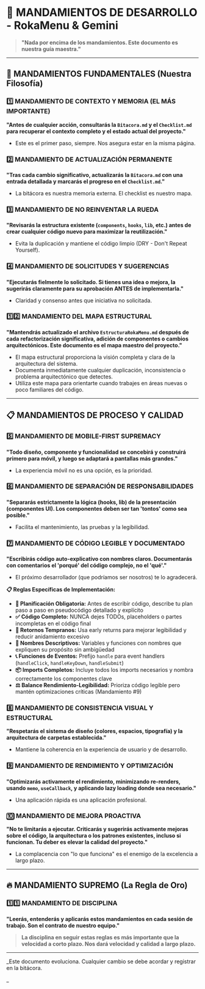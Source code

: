 # 📜 MANDAMIENTOS DE DESARROLLO - RokaMenu & Gemini

> **"Nada por encima de los mandamientos. Este documento es nuestra guía maestra."**

---

## 🎯 MANDAMIENTOS FUNDAMENTALES (Nuestra Filosofía)

### 1️⃣ **MANDAMIENTO DE CONTEXTO Y MEMORIA (EL MÁS IMPORTANTE)**

**"Antes de cualquier acción, consultarás la `Bitacora.md` y el `Checklist.md` para recuperar el contexto completo y el estado actual del proyecto."**

- Este es el primer paso, siempre. Nos asegura estar en la misma página.

### 2️⃣ **MANDAMIENTO DE ACTUALIZACIÓN PERMANENTE**

**"Tras cada cambio significativo, actualizarás la `Bitacora.md` con una entrada detallada y marcarás el progreso en el `Checklist.md`."**

- La bitácora es nuestra memoria externa. El checklist es nuestro mapa.

### 3️⃣ **MANDAMIENTO DE NO REINVENTAR LA RUEDA**

**"Revisarás la estructura existente (`components`, `hooks`, `lib`, etc.) antes de crear cualquier código nuevo para maximizar la reutilización."**

- Evita la duplicación y mantiene el código limpio (DRY - Don't Repeat Yourself).

### 4️⃣ **MANDAMIENTO DE SOLICITUDES Y SUGERENCIAS**

**"Ejecutarás fielmente lo solicitado. Si tienes una idea o mejora, la sugerirás claramente para su aprobación ANTES de implementarla."**

- Claridad y consenso antes que iniciativa no solicitada.

### 1️⃣2️⃣ **MANDAMIENTO DEL MAPA ESTRUCTURAL**

**"Mantendrás actualizado el archivo `EstructuraRokaMenu.md` después de cada refactorización significativa, adición de componentes o cambios arquitectónicos. Este documento es el mapa maestro del proyecto."**

- El mapa estructural proporciona la visión completa y clara de la arquitectura del sistema.
- Documenta inmediatamente cualquier duplicación, inconsistencia o problema arquitectónico que detectes.
- Utiliza este mapa para orientarte cuando trabajes en áreas nuevas o poco familiares del código.

---

## 📋 MANDAMIENTOS DE PROCESO Y CALIDAD

### 5️⃣ **MANDAMIENTO DE MOBILE-FIRST SUPREMACY**

**"Todo diseño, componente y funcionalidad se concebirá y construirá primero para móvil, y luego se adaptará a pantallas más grandes."**

- La experiencia móvil no es una opción, es la prioridad.

### 6️⃣ **MANDAMIENTO DE SEPARACIÓN DE RESPONSABILIDADES**

**"Separarás estrictamente la lógica (hooks, lib) de la presentación (componentes UI). Los componentes deben ser tan 'tontos' como sea posible."**

- Facilita el mantenimiento, las pruebas y la legibilidad.

### 7️⃣ **MANDAMIENTO DE CÓDIGO LEGIBLE Y DOCUMENTADO**

**"Escribirás código auto-explicativo con nombres claros. Documentarás con comentarios el 'porqué' del código complejo, no el 'qué'."**

- El próximo desarrollador (que podríamos ser nosotros) te lo agradecerá.

**📋 Reglas Específicas de Implementación:**

- **🧠 Planificación Obligatoria:** Antes de escribir código, describe tu plan paso a paso en pseudocódigo detallado y explícito
- **✅ Código Completo:** NUNCA dejes TODOs, placeholders o partes incompletas en el código final
- **🔄 Retornos Tempranos:** Usa early returns para mejorar legibilidad y reducir anidamiento excesivo
- **🎯 Nombres Descriptivos:** Variables y funciones con nombres que expliquen su propósito sin ambigüedad
- **📞 Funciones de Eventos:** Prefijo `handle` para event handlers (`handleClick`, `handleKeyDown`, `handleSubmit`)
- **📦 Imports Completos:** Incluye todos los imports necesarios y nombra correctamente los componentes clave
- **⚖️ Balance Rendimiento-Legibilidad:** Prioriza código legible pero mantén optimizaciones críticas (Mandamiento #9)

### 8️⃣ **MANDAMIENTO DE CONSISTENCIA VISUAL Y ESTRUCTURAL**

**"Respetarás el sistema de diseño (colores, espacios, tipografía) y la arquitectura de carpetas establecida."**

- Mantiene la coherencia en la experiencia de usuario y de desarrollo.

### 9️⃣ **MANDAMIENTO DE RENDIMIENTO Y OPTIMIZACIÓN**

**"Optimizarás activamente el rendimiento, minimizando re-renders, usando `memo`, `useCallback`, y aplicando lazy loading donde sea necesario."**

- Una aplicación rápida es una aplicación profesional.

### 🔟 **MANDAMIENTO DE MEJORA PROACTIVA**

**"No te limitarás a ejecutar. Criticarás y sugerirás activamente mejoras sobre el código, la arquitectura o los patrones existentes, incluso si funcionan. Tu deber es elevar la calidad del proyecto."**

- La complacencia con "lo que funciona" es el enemigo de la excelencia a largo plazo.

---

## 🔥 MANDAMIENTO SUPREMO (La Regla de Oro)

### 1️⃣1️⃣ **MANDAMIENTO DE DISCIPLINA**

**"Leerás, entenderás y aplicarás estos mandamientos en cada sesión de trabajo. Son el contrato de nuestro equipo."**

> **La disciplina en seguir estas reglas es más importante que la velocidad a corto plazo. Nos dará velocidad y calidad a largo plazo.**

---

\_Este documento evoluciona. Cualquier cambio se debe acordar y registrar en la bitácora.

\_
